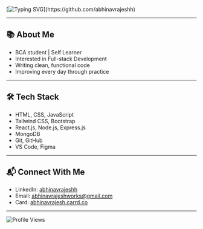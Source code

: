 [![Typing SVG](https://readme-typing-svg.herokuapp.com?font=Fira+Code&size=18&color=blue&width=500&lines=Hi+there!+👋+I'm+Abhinav.;Welcome+to+my+GitHub!)](https://github.com/abhinavrajeshh)

---

## 📚 About Me

- BCA student | Self Learner
- Interested in Full-stack Development  
- Writing clean, functional code  
- Improving every day through practice  

---

## 🛠️ Tech Stack

- HTML, CSS, JavaScript  
- Tailwind CSS, Bootstrap  
- React.js, Node.js, Express.js  
- MongoDB  
- Git, GitHub  
- VS Code, Figma

---

## 📬 Connect With Me

- LinkedIn: [abhinavrajeshh](https://linkedin.com/in/abhinavrajeshh)  
- Email: [abhinavrajeshworks@gmail.com](mailto:abhinavrajeshworks@gmail.com)  
- Card: [abhinavrajesh.carrd.co](https://abhinavrajesh.carrd.co)  

---

![Profile Views](https://komarev.com/ghpvc/?username=abhinavrajeshh&color=blue)
